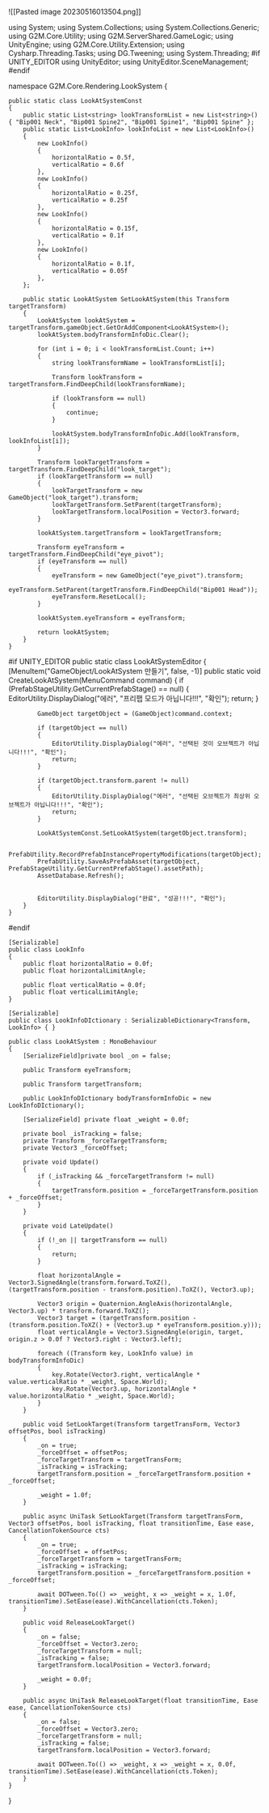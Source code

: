 ![[Pasted image 20230516013504.png]]

using System;
using System.Collections;
using System.Collections.Generic;
using G2M.Core.Utility;
using G2M.ServerShared.GameLogic;
using UnityEngine;
using G2M.Core.Utility.Extension;
using Cysharp.Threading.Tasks;
using DG.Tweening;
using System.Threading;
#if UNITY_EDITOR
using UnityEditor;
using UnityEditor.SceneManagement;
#endif

namespace G2M.Core.Rendering.LookSystem
{

    public static class LookAtSystemConst
    {
        public static List<string> lookTransformList = new List<string>() { "Bip001 Neck", "Bip001 Spine2", "Bip001 Spine1", "Bip001 Spine" };
        public static List<LookInfo> lookInfoList = new List<LookInfo>()
        {
            new LookInfo()
            {
                horizontalRatio = 0.5f,
                verticalRatio = 0.6f
            },
            new LookInfo()
            {
                horizontalRatio = 0.25f,
                verticalRatio = 0.25f
            },
            new LookInfo()
            {
                horizontalRatio = 0.15f,
                verticalRatio = 0.1f
            },
            new LookInfo()
            {
                horizontalRatio = 0.1f,
                verticalRatio = 0.05f
            },
        };

        public static LookAtSystem SetLookAtSystem(this Transform targetTransform)
        {
            LookAtSystem lookAtSystem = targetTransform.gameObject.GetOrAddComponent<LookAtSystem>();
            lookAtSystem.bodyTransformInfoDic.Clear();

            for (int i = 0; i < lookTransformList.Count; i++)
            {
                string lookTransformName = lookTransformList[i];

                Transform lookTransform = targetTransform.FindDeepChild(lookTransformName);

                if (lookTransform == null)
                {
                    continue;
                }

                lookAtSystem.bodyTransformInfoDic.Add(lookTransform, lookInfoList[i]);
            }

            Transform lookTargetTransform = targetTransform.FindDeepChild("look_target");
            if (lookTargetTransform == null)
            {
                lookTargetTransform = new GameObject("look_target").transform;
                lookTargetTransform.SetParent(targetTransform);
                lookTargetTransform.localPosition = Vector3.forward;
            }

            lookAtSystem.targetTransform = lookTargetTransform;

            Transform eyeTransform = targetTransform.FindDeepChild("eye_pivot");
            if (eyeTransform == null)
            {
                eyeTransform = new GameObject("eye_pivot").transform;
                eyeTransform.SetParent(targetTransform.FindDeepChild("Bip001 Head"));
                eyeTransform.ResetLocal();
            }

            lookAtSystem.eyeTransform = eyeTransform;

            return lookAtSystem;
        }
    }

#if UNITY_EDITOR
    public static class LookAtSystemEditor
    {
        [MenuItem("GameObject/LookAtSystem 만들기", false, -1)]
        public static void CreateLookAtSystem(MenuCommand command)
        {
            if (PrefabStageUtility.GetCurrentPrefabStage() == null)
            {
                EditorUtility.DisplayDialog("에러", "프리팹 모드가 아닙니다!!!", "확인");
                return;
            }

            GameObject targetObject = (GameObject)command.context;

            if (targetObject == null)
            {
                EditorUtility.DisplayDialog("에러", "선택된 것이 오브젝트가 아닙니다!!!", "확인");
                return;
            }

            if (targetObject.transform.parent != null)
            {
                EditorUtility.DisplayDialog("에러", "선택된 오브젝트가 최상위 오브젝트가 아닙니다!!!", "확인");
                return;
            }

            LookAtSystemConst.SetLookAtSystem(targetObject.transform);

            PrefabUtility.RecordPrefabInstancePropertyModifications(targetObject);
            PrefabUtility.SaveAsPrefabAsset(targetObject, PrefabStageUtility.GetCurrentPrefabStage().assetPath);
            AssetDatabase.Refresh();


            EditorUtility.DisplayDialog("완료", "성공!!!", "확인");
        }
    }
#endif

    [Serializable]
    public class LookInfo
    {
        public float horizontalRatio = 0.0f;
        public float horizontalLimitAngle;

        public float verticalRatio = 0.0f;
        public float verticalLimitAngle;
    }

    [Serializable]
    public class LookInfoDIctionary : SerializableDictionary<Transform, LookInfo> { }

    public class LookAtSystem : MonoBehaviour
    {
        [SerializeField]private bool _on = false;

        public Transform eyeTransform;

        public Transform targetTransform;

        public LookInfoDIctionary bodyTransformInfoDic = new LookInfoDIctionary();

        [SerializeField] private float _weight = 0.0f;

        private bool _isTracking = false;
        private Transform _forceTargetTransform;
        private Vector3 _forceOffset;

        private void Update()
        {
            if (_isTracking && _forceTargetTransform != null)
            {
                targetTransform.position = _forceTargetTransform.position + _forceOffset;
            }
        }

        private void LateUpdate()
        {
            if (!_on || targetTransform == null)
            {
                return;
            }

            float horizontalAngle = Vector3.SignedAngle(transform.forward.ToXZ(), (targetTransform.position - transform.position).ToXZ(), Vector3.up);

            Vector3 origin = Quaternion.AngleAxis(horizontalAngle, Vector3.up) * transform.forward.ToXZ();
            Vector3 target = (targetTransform.position - (transform.position.ToXZ() + (Vector3.up * eyeTransform.position.y)));
            float verticalAngle = Vector3.SignedAngle(origin, target, origin.z > 0.0f ? Vector3.right : Vector3.left);

            foreach ((Transform key, LookInfo value) in bodyTransformInfoDic)
            {
                key.Rotate(Vector3.right, verticalAngle * value.verticalRatio * _weight, Space.World);
                key.Rotate(Vector3.up, horizontalAngle * value.horizontalRatio * _weight, Space.World);
            }
        }

        public void SetLookTarget(Transform targetTransForm, Vector3 offsetPos, bool isTracking)
        {
            _on = true;
            _forceOffset = offsetPos;
            _forceTargetTransform = targetTransForm;
            _isTracking = isTracking;
            targetTransform.position = _forceTargetTransform.position + _forceOffset;

            _weight = 1.0f;
        }

        public async UniTask SetLookTarget(Transform targetTransForm, Vector3 offsetPos, bool isTracking, float transitionTime, Ease ease, CancellationTokenSource cts)
        {
            _on = true;
            _forceOffset = offsetPos;
            _forceTargetTransform = targetTransForm;
            _isTracking = isTracking;
            targetTransform.position = _forceTargetTransform.position + _forceOffset;

            await DOTween.To(() => _weight, x => _weight = x, 1.0f, transitionTime).SetEase(ease).WithCancellation(cts.Token);
        }

        public void ReleaseLookTarget()
        {
            _on = false;
            _forceOffset = Vector3.zero;
            _forceTargetTransform = null;
            _isTracking = false;
            targetTransform.localPosition = Vector3.forward;

            _weight = 0.0f;
        }

        public async UniTask ReleaseLookTarget(float transitionTime, Ease ease, CancellationTokenSource cts)
        {
            _on = false;
            _forceOffset = Vector3.zero;
            _forceTargetTransform = null;
            _isTracking = false;
            targetTransform.localPosition = Vector3.forward;

            await DOTween.To(() => _weight, x => _weight = x, 0.0f, transitionTime).SetEase(ease).WithCancellation(cts.Token);
        }
    }
}